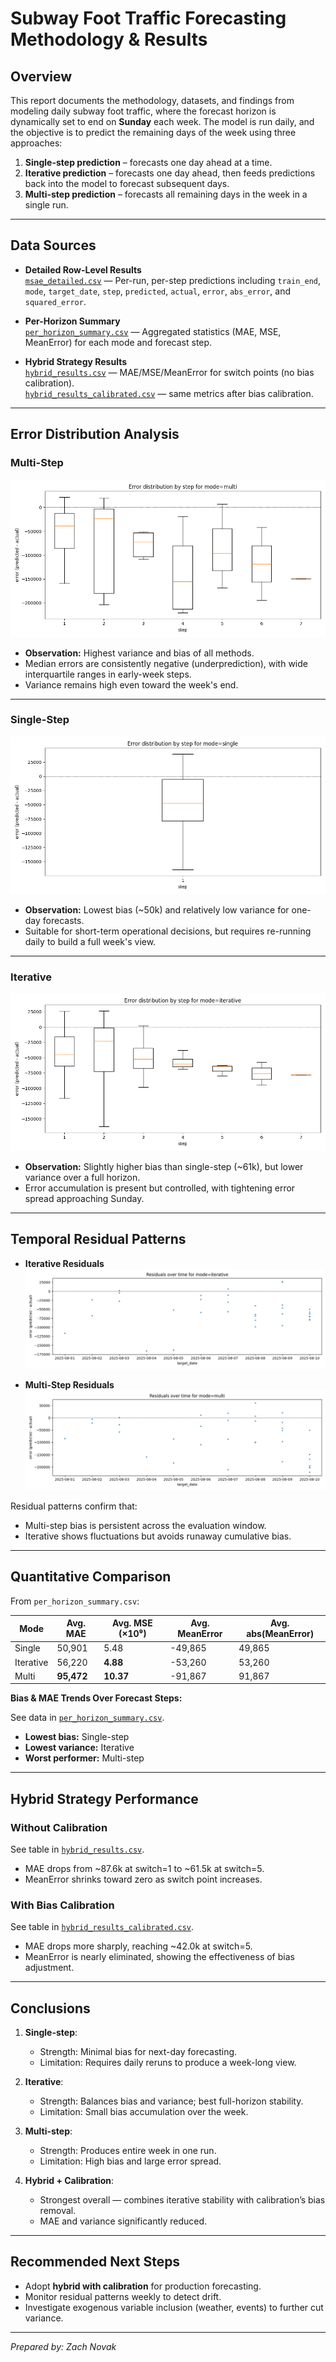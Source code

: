 # Subway Foot Traffic Forecasting Methodology & Results

## Overview
This report documents the methodology, datasets, and findings from modeling daily subway foot traffic, where the forecast horizon is dynamically set to end on **Sunday** each week. The model is run daily, and the objective is to predict the remaining days of the week using three approaches:

1. **Single-step prediction** – forecasts one day ahead at a time.
2. **Iterative prediction** – forecasts one day ahead, then feeds predictions back into the model to forecast subsequent days.
3. **Multi-step prediction** – forecasts all remaining days in the week in a single run.

---

## Data Sources

- **Detailed Row-Level Results**  
  [`msae_detailed.csv`](../phase2/phase2_data/msae_detailed.csv) — Per-run, per-step predictions including `train_end`, `mode`, `target_date`, `step`, `predicted`, `actual`, `error`, `abs_error`, and `squared_error`.

- **Per-Horizon Summary**  
  [`per_horizon_summary.csv`](../phase2/phase2_data/per_horizon_summary.csv) — Aggregated statistics (MAE, MSE, MeanError) for each mode and forecast step.

- **Hybrid Strategy Results**  
  [`hybrid_results.csv`](../phase2/phase2_data/hybrid_results.csv) — MAE/MSE/MeanError for switch points (no bias calibration).  
  [`hybrid_results_calibrated.csv`](../phase2/phase2_data/hybrid_results_calibrated.csv) — same metrics after bias calibration.

---

## Error Distribution Analysis

### Multi-Step
![Multi-Step Error Distribution](images\boxplot_errors_multi.png)

- **Observation:** Highest variance and bias of all methods.  
- Median errors are consistently negative (underprediction), with wide interquartile ranges in early-week steps.
- Variance remains high even toward the week's end.

---

### Single-Step
![Single-Step Error Distribution](images\boxplot_errors_single.png)

- **Observation:** Lowest bias (~50k) and relatively low variance for one-day forecasts.
- Suitable for short-term operational decisions, but requires re-running daily to build a full week's view.

---

### Iterative
![Iterative Error Distribution](images\boxplot_errors_iterative.png)

- **Observation:** Slightly higher bias than single-step (~61k), but lower variance over a full horizon.
- Error accumulation is present but controlled, with tightening error spread approaching Sunday.

---

## Temporal Residual Patterns

- **Iterative Residuals**  
  ![Residuals Over Time — Iterative](images\residuals_time_iterative.png)

- **Multi-Step Residuals**  
  ![Residuals Over Time — Multi](images\residuals_time_multi.png)

Residual patterns confirm that:
- Multi-step bias is persistent across the evaluation window.
- Iterative shows fluctuations but avoids runaway cumulative bias.

---

## Quantitative Comparison

From `per_horizon_summary.csv`:

| Mode       | Avg. MAE  | Avg. MSE (×10⁹) | Avg. MeanError | Avg. abs(MeanError) |
|------------|-----------|-----------------|----------------|---------------------|
| Single     | 50,901    | 5.48            | -49,865        | 49,865              |
| Iterative  | 56,220    | **4.88**        | -53,260        | 53,260              |
| Multi      | **95,472**| **10.37**       | -91,867        | 91,867              |

**Bias & MAE Trends Over Forecast Steps:**
<!-- If a combined trends image is added later, link it here. For now, refer to per-horizon summary CSV -->
See data in [`per_horizon_summary.csv`](../phase2/phase2_data/per_horizon_summary.csv).

- **Lowest bias:** Single-step  
- **Lowest variance:** Iterative  
- **Worst performer:** Multi-step

---

## Hybrid Strategy Performance

### Without Calibration
See table in [`hybrid_results.csv`](../phase2/phase2_data/hybrid_results.csv).

- MAE drops from ~87.6k at switch=1 to ~61.5k at switch=5.
- MeanError shrinks toward zero as switch point increases.

### With Bias Calibration
See table in [`hybrid_results_calibrated.csv`](../phase2/phase2_data/hybrid_results_calibrated.csv).

- MAE drops more sharply, reaching ~42.0k at switch=5.
- MeanError is nearly eliminated, showing the effectiveness of bias adjustment.

---

## Conclusions

1. **Single-step**:  
   - Strength: Minimal bias for next-day forecasting.  
   - Limitation: Requires daily reruns to produce a week-long view.

2. **Iterative**:  
   - Strength: Balances bias and variance; best full-horizon stability.  
   - Limitation: Small bias accumulation over the week.

3. **Multi-step**:  
   - Strength: Produces entire week in one run.  
   - Limitation: High bias and large error spread.

4. **Hybrid + Calibration**:  
   - Strongest overall — combines iterative stability with calibration’s bias removal.  
   - MAE and variance significantly reduced.

---

## Recommended Next Steps
- Adopt **hybrid with calibration** for production forecasting.
- Monitor residual patterns weekly to detect drift.
- Investigate exogenous variable inclusion (weather, events) to further cut variance.

---
*Prepared by: Zach Novak*
